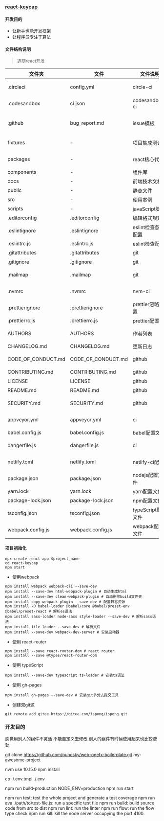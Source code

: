 ### [react-keycap](https://github.com/ispong/react-keycap.git)

#### 开发目的
- 让新手也能开发框架
- 让程序员专注于算法 

#### 文件结构说明
> 追随react开发

| 文件夹 | 文件 | 文件说明 | 状态 | 
| --- | --- | --- | --- |
| .circleci | config.yml | circle-ci | 暂时不用 | 
| .codesandbox  | ci.json | codesandbox-ci| 暂时不用|
| .github   | bug_report.md| issue模板 | 只接受issue|
| fixtures  | - | 项目集成测试 | 暂时不用|
| packages  | - | react核心代码 | 暂时不用 |
| components| - | 组件库| 启用|
| docs| - | 前端技术文档| 启用|
| public | - | 静态文件| 启用|
| src| - | 使用案例 |  启用|
| scripts  | - | javaScript脚本 | 启用|
| .editorconfig | .editorconfig | 编辑格式规定 | 启用|
| .eslintignore  | .eslintignore| eslint检查忽略配置 | 启用|
| .eslintrc.js  |.eslintrc.js | eslint检查配置 | 启用|
| .gitattributes  | .gitattributes | git | 启用|
| .gitignore  |.gitignore | git | 启用|
| .mailmap  | .mailmap | git | 暂时不用|
| .nvmrc  | .nvmrc | nvm-ci | 暂时不用| 
| .prettierignore | .prettierignore | prettier忽略配置| 启用 |
| .prettierrc.js | .prettierrc.js | prettier配置 | 启用 |
| AUTHORS | AUTHORS |  作者列表| 暂时不用|
| CHANGELOG.md | CHANGELOG.md| 更新日志| 启用 |
| CODE_OF_CONDUCT.md | CODE_OF_CONDUCT.md | github | 暂时不用 |
| CONTRIBUTING.md |CONTRIBUTING.md | github | 启用 |
| LICENSE |LICENSE | github | 启用 | 
| README.md| README.md| github|  启用 |
| SECURITY.md |SECURITY.md | github| 暂时不用|
| appveyor.yml| appveyor.yml | ci| 暂时不用 |
| babel.config.js| babel.config.js | babel配置文件| 启用 |
| dangerfile.js | dangerfile.js| ci|  暂时不用|
| netlify.toml | netlify.toml|netlify-ci配置| 暂时不用| 
| package.json|package.json| nodejs配置文件| 启用|
| yarn.lock|yarn.lock|yarn配置文件| 禁用|
| package-lock.json|package-lock.json | npm配置文件|启用|
| tsconfig.json|tsconfig.json | typeScript配置文件| 启用|
| webpack.config.js|webpack.config.js| webpack配置文件|启用| 


#### 项目初始化
```shell script
npx create-react-app $project_name
cd react-keycap
npm start
```
- 使用webpack
```shell script
npm install webpack webpack-cli --save-dev
npm install --save-dev html-webpack-plugin # 自动生成html
npm install --save-dev clean-webpack-plugin # 自动删除build文件夹
npm install copy-webpack-plugin --save-dev # 配置静态资源
npm install -D babel-loader @babel/core @babel/preset-env @babel/preset-react # 解析es语法
npm install sass-loader node-sass style-loader --save-dev # 解析sass语法
npm install file-loader --save-dev # 解析文件
npm install --save-dev webpack-dev-server # 安装启动器
```
- 使用 react-router
```shell script
npm install --save react-router-dom # react router
npm install --save @types/react-router-dom
```
- 使用 typeScript
```shell script
npm install --save-dev typescript ts-loader # 安装ts语法
```

- 使用 gh-pages
```shell script
npm install gh-pages --save-dev # 安装git多分支提交工具
```

- 创建双git源
```shell script
git remote add gitee https://gitee.com/ispong/ispong.git
```


### 开发目的 
感觉用别人的组件不灵活 不能自定义去修改 别人的组件有时候使用起来也比较费劲

git clone https://github.com/puncsky/web-onefx-boilerplate.git my-awesome-project

nvm use 10.15.0
npm install

cp ./.env.tmpl ./.env

npm run build-production
NODE_ENV=production npm run start


npm run test: test the whole project and generate a test coverage
npm run ava ./path/to/test-file.js: run a specific test file
npm run build: build source code from src to dist
npm run lint: run the linter
npm run flow: run the flow type check
npm run kill: kill the node server occupying the port 4100.


